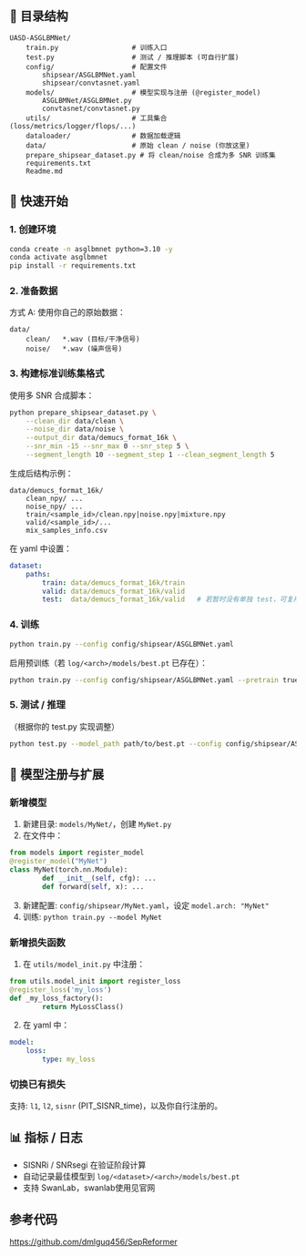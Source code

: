
## 📂 目录结构

```
UASD-ASGLBMNet/
	train.py                  # 训练入口
	test.py                   # 测试 / 推理脚本 (可自行扩展)
	config/                   # 配置文件
		shipsear/ASGLBMNet.yaml
		shipsear/convtasnet.yaml
	models/                   # 模型实现与注册 (@register_model)
		ASGLBMNet/ASGLBMNet.py
		convtasnet/convtasnet.py
	utils/                    # 工具集合 (loss/metrics/logger/flops/...)
	dataloader/               # 数据加载逻辑
	data/                     # 原始 clean / noise (你放这里)
	prepare_shipsear_dataset.py # 将 clean/noise 合成为多 SNR 训练集
	requirements.txt
	Readme.md
```

## 🚀 快速开始

### 1. 创建环境
```bash
conda create -n asglbmnet python=3.10 -y
conda activate asglbmnet
pip install -r requirements.txt
```

### 2. 准备数据

方式 A: 使用你自己的原始数据：
```
data/
	clean/   *.wav (目标/干净信号)
	noise/   *.wav (噪声信号)
```


### 3. 构建标准训练集格式
使用多 SNR 合成脚本：
```bash
python prepare_shipsear_dataset.py \
	--clean_dir data/clean \
	--noise_dir data/noise \
	--output_dir data/demucs_format_16k \
	--snr_min -15 --snr_max 0 --snr_step 5 \
	--segment_length 10 --segment_step 1 --clean_segment_length 5
```
生成后结构示例：
```
data/demucs_format_16k/
	clean_npy/ ...
	noise_npy/ ...
	train/<sample_id>/clean.npy|noise.npy|mixture.npy
	valid/<sample_id>/...
	mix_samples_info.csv
```
在 yaml 中设置：
```yaml
dataset:
	paths:
		train: data/demucs_format_16k/train
		valid: data/demucs_format_16k/valid
		test:  data/demucs_format_16k/valid   # 若暂时没有单独 test，可复用
```

### 4. 训练
```bash
python train.py --config config/shipsear/ASGLBMNet.yaml
```
启用预训练（若 `log/<arch>/models/best.pt` 已存在）：
```bash
python train.py --config config/shipsear/ASGLBMNet.yaml --pretrain true
```

### 5. 测试 / 推理
（根据你的 test.py 实现调整）
```bash
python test.py --model_path path/to/best.pt --config config/shipsear/ASGLBMNet.yaml
```

## 🧩 模型注册与扩展

### 新增模型
1. 新建目录: `models/MyNet/`，创建 `MyNet.py`
2. 在文件中：
```python
from models import register_model
@register_model("MyNet")
class MyNet(torch.nn.Module):
		def __init__(self, cfg): ...
		def forward(self, x): ...
```
3. 新建配置: `config/shipsear/MyNet.yaml`，设定 `model.arch: "MyNet"`
4. 训练: `python train.py --model MyNet`


### 新增损失函数
1. 在 `utils/model_init.py` 中注册：
```python
from utils.model_init import register_loss
@register_loss('my_loss')
def _my_loss_factory():
		return MyLossClass()
```
2. 在 yaml 中：
```yaml
model:
	loss:
		type: my_loss
```


### 切换已有损失
支持: `l1`, `l2`, `sisnr` (PIT_SISNR_time)，以及你自行注册的。



## 📊 指标 / 日志
- SISNRi / SNRsegi 在验证阶段计算
- 自动记录最佳模型到 `log/<dataset>/<arch>/models/best.pt`
- 支持 SwanLab，swanlab使用见官网




## 参考代码
https://github.com/dmlguq456/SepReformer
